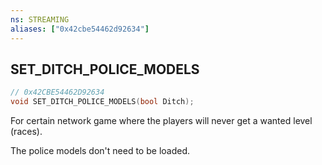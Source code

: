 ```yaml
---
ns: STREAMING
aliases: ["0x42cbe54462d92634"]
---
```

## SET_DITCH_POLICE_MODELS

```c
// 0x42CBE54462D92634
void SET_DITCH_POLICE_MODELS(bool Ditch);
```

For certain network game where the players will never get a wanted level (races).

The police models don't need to be loaded.

